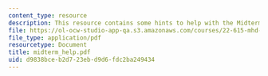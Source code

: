 ```yaml
---
content_type: resource
description: This resource contains some hints to help with the Midterm Exam.
file: https://ol-ocw-studio-app-qa.s3.amazonaws.com/courses/22-615-mhd-theory-of-fusion-systems-spring-2007/d9838bceb2d723ebd9d6fdc2ba249434_midterm_help.pdf
file_type: application/pdf
resourcetype: Document
title: midterm_help.pdf
uid: d9838bce-b2d7-23eb-d9d6-fdc2ba249434
---
```

